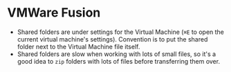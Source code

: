 # VMWare Fusion

- Shared folders are under settings for the Virtual Machine (`⌘E` to open the current virtual machine's settings). Convention is to put the shared folder next to the Virtual Machine file itself.
- Shared folders are slow when working with lots of small files, so it's a good idea to `zip` folders with lots of files before transferring them over.